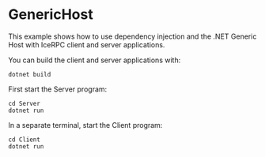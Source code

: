 # GenericHost

This example shows how to use dependency injection and the .NET Generic Host with IceRPC client and server applications.

You can build the client and server applications with:

``` shell
dotnet build
```

First start the Server program:

```shell
cd Server
dotnet run
```

In a separate terminal, start the Client program:

```shell
cd Client
dotnet run
```

